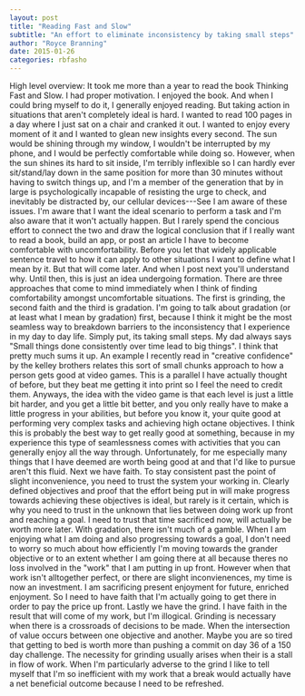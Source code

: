 ```yaml
---
layout: post
title: "Reading Fast and Slow"
subtitle: "An effort to eliminate inconsistency by taking small steps"
author: "Royce Branning"
date: 2015-01-26
categories: rbfasho
---
```

High level overview: It took me more than a year to read the book Thinking Fast and Slow. I had proper motivation. I enjoyed the book. And when I could bring myself to do it, I generally enjoyed reading. But taking action in situations that aren't completely ideal is hard. I wanted to read 100 pages in a day where I just sat on a chair and cranked it out. I wanted to enjoy every moment of it and I wanted to glean new insights every second. The sun would be shining through my window, I wouldn't be interrupted by my phone, and I would be perfectly comfortable while doing so. However, when the sun shines its hard to sit inside, I'm terribly inflexible so I can hardly ever sit/stand/lay down in the same position for more than 30 minutes without having to switch things up, and I'm a member of the generation that by in large is psychologically incapable of resisting the urge to check, and inevitably be distracted by, our cellular devices---See I am aware of these issues. I'm aware that I want the ideal scenario to perform a task and I'm also aware that it won't actually happen. But I rarely spend the concious effort to connect the two and draw the logical conclusion that if I really want to read a book, build an app, or post an article I have to become comfortable with uncomfortability. Before you let that widely applicable sentence travel to how it can apply to other situations I want to define what I mean by it. But that will come later. And when I post next you'll understand why. Until then, this is just an idea undergoing formation.
There are three approaches that come to mind immediately when I think of finding comfortability amongst uncomfortable situations. The first is grinding, the second faith and the third is gradation. I'm going to talk about gradation (or at least what I mean by gradation) first, because I think it might be the most seamless way to breakdown barriers to the inconsistency that I experience in my day to day life. Simply put, its taking small steps. My dad always says "Small things done consistently over time lead to big things". I think that pretty much sums it up. An example I recently read in "creative confidence" by the kelley brothers relates this sort of small chunks approach to how a person gets good at video games. This is a parallel I have actually thought of before, but they beat me getting it into print so I feel the need to credit them. Anyways, the idea with the video game is that each level is just a little bit harder, and you get a little bit better, and you only really have to make a little progress in your abilities, but before you know it, your quite good at performing very complex tasks and achieving high octane objectives. I think this is probably the best way to get really good at something, because in my experience this type of seamlessness comes with activities that you can generally enjoy all the way through. Unfortunately, for me especially many things that I have deemed are worth being good at and that I'd like to pursue aren't this fluid. 
Next we have faith. To stay consistent past the point of slight inconvenience, you need to trust the system your working in. Clearly defined objectives and proof that the effort being put in will make progress towards achieving these objectives is ideal, but rarely is it certain, which is why you need to trust in the unknown that lies between doing work up front and reaching a goal. I need to trust that time sacrificed now, will actually be worth more later. With gradation, there isn't much of a gamble. When I am enjoying what I am doing and also progressing towards a goal, I don't need to worry so much about how efficiently I'm moving towards the grander objective or to an extent whether I am going there at all because theres no loss involved in the "work" that I am putting in up front. However when that work isn't alltogether perfect, or there are slight inconvienences, my time is now an investment. I am sacrificing present enjoyment for future, enriched enjoyment. So I need to have faith that I'm actually going to get there in order to pay the price up front. Lastly we have the grind. I have  faith in the result that will come of my work, but I'm illogical. Grinding is necessary when there is a crossroads of decisions to be made. When the intersection of value occurs between one objective and another. Maybe you are so tired that getting to bed is worth more than pushing a commit on day 36 of a 150 day challenge. The necessity for grinding usually arises when their is a stall in flow of work. When I'm particularly adverse to the grind I like to tell myself that I'm so inefficient with my work that a break would actually have a net beneficial outcome because I need to be refreshed.
